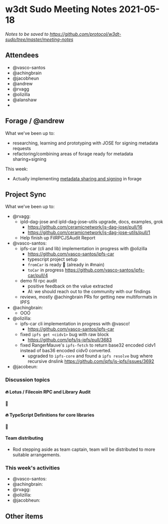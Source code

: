 # w3dt Sudo Meeting Notes 2021-05-18

_Notes to be saved to <https://github.com/protocol/w3dt-sudo/tree/master/meeting-notes>_

## Attendees

 * @vasco-santos
 * @achingbrain
 * @jacobheun
 * @andrew
 * @rvagg
 * @olizilla
 * @alanshaw
 * <ADD YOUR NAME HERE>

## Forage / @andrew

What we've been up to:
* researching, learning and prototyping with JOSE for signing metadata requests
* refactoring/combining areas of forage ready for metadata sharing+signing

This week:
* Actually implementing [metadata sharing and signing](https://github.com/foragepm/forage/issues/82) in forage

## Project Sync

What we've been up to:

 * @rvagg:
     * ipld-dag-jose and ipld-dag-jose-utils upgrade, docs, examples, grok
         * https://github.com/ceramicnetwork/js-dag-jose/pull/16
         * https://github.com/ceramicnetwork/js-dag-jose-utils/pull/1
     * Help finish up FilRPCJSAudit Report
 * @vasco-santos:
     * ipfs-car (cli and lib) implementation in progress with @olizilla
         * https://github.com/vasco-santos/ipfs-car
         * typescript project setup
         * `fromCar` is ready 🎉 (already in #main)
         * `toCar` in progress https://github.com/vasco-santos/ipfs-car/pull/4
     * demo fil rpc audit
         * positive feedback on the value extracted
         * AI: we should reach out to the community with our findings
     * reviews, mostly @achingbrain PRs for getting new multiformats in IPFS
 * @achingbrain:
     * OOO
 * @olizilla:
    * ipfs-car cli implementation in progress with @vasco!
        * https://github.com/vasco-santos/ipfs-car
    * fixed `ipfs get <cidv1>` bug with raw block
        * https://github.com/ipfs/js-ipfs/pull/3683
    * fixed RangerMauve's `ipfs-fetch` to return base32 encoded cidv1 instead of bas36 encoded cidv0 converted.
        * upgraded to `ipfs-core` and found a `ipfs resolve` bug where recursive dnslink https://github.com/ipfs/js-ipfs/issues/3692
 * @jacobeun:


### Discussion topics

#### 🔥 Lotus / Filecoin RPC and Library Audit

:ship: 

#### 🔥 TypeScript Definitions for core libraries

:ship:

#### Team distributing

* Rod stepping aside as team captain, team will be distributed to more suitable arrangements.

### This week's activities

 * @vasco-santos:
 * @achingbrain:
 * @rvagg:
 * @olizilla:
 * @jacobheun:

## Other items

